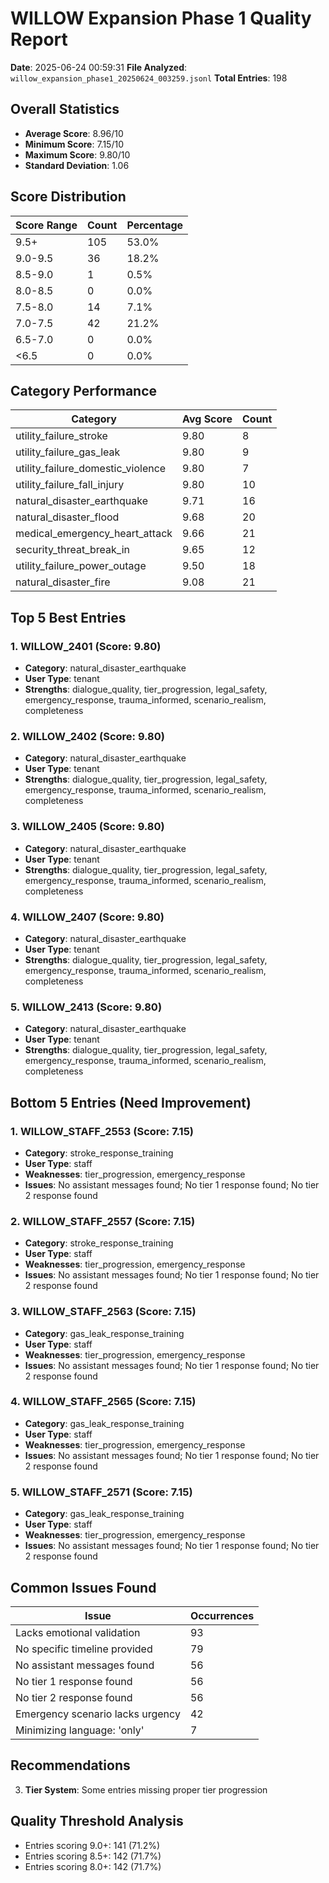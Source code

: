 # WILLOW Expansion Phase 1 Quality Report

**Date**: 2025-06-24 00:59:31
**File Analyzed**: `willow_expansion_phase1_20250624_003259.jsonl`
**Total Entries**: 198

## Overall Statistics

- **Average Score**: 8.96/10
- **Minimum Score**: 7.15/10
- **Maximum Score**: 9.80/10
- **Standard Deviation**: 1.06

## Score Distribution

| Score Range | Count | Percentage |
|-------------|-------|------------|
| 9.5+ | 105 | 53.0% |
| 9.0-9.5 | 36 | 18.2% |
| 8.5-9.0 | 1 | 0.5% |
| 8.0-8.5 | 0 | 0.0% |
| 7.5-8.0 | 14 | 7.1% |
| 7.0-7.5 | 42 | 21.2% |
| 6.5-7.0 | 0 | 0.0% |
| <6.5 | 0 | 0.0% |

## Category Performance

| Category | Avg Score | Count |
|----------|-----------|-------|
| utility_failure_stroke | 9.80 | 8 |
| utility_failure_gas_leak | 9.80 | 9 |
| utility_failure_domestic_violence | 9.80 | 7 |
| utility_failure_fall_injury | 9.80 | 10 |
| natural_disaster_earthquake | 9.71 | 16 |
| natural_disaster_flood | 9.68 | 20 |
| medical_emergency_heart_attack | 9.66 | 21 |
| security_threat_break_in | 9.65 | 12 |
| utility_failure_power_outage | 9.50 | 18 |
| natural_disaster_fire | 9.08 | 21 |

## Top 5 Best Entries

### 1. WILLOW_2401 (Score: 9.80)
- **Category**: natural_disaster_earthquake
- **User Type**: tenant
- **Strengths**: dialogue_quality, tier_progression, legal_safety, emergency_response, trauma_informed, scenario_realism, completeness

### 2. WILLOW_2402 (Score: 9.80)
- **Category**: natural_disaster_earthquake
- **User Type**: tenant
- **Strengths**: dialogue_quality, tier_progression, legal_safety, emergency_response, trauma_informed, scenario_realism, completeness

### 3. WILLOW_2405 (Score: 9.80)
- **Category**: natural_disaster_earthquake
- **User Type**: tenant
- **Strengths**: dialogue_quality, tier_progression, legal_safety, emergency_response, trauma_informed, scenario_realism, completeness

### 4. WILLOW_2407 (Score: 9.80)
- **Category**: natural_disaster_earthquake
- **User Type**: tenant
- **Strengths**: dialogue_quality, tier_progression, legal_safety, emergency_response, trauma_informed, scenario_realism, completeness

### 5. WILLOW_2413 (Score: 9.80)
- **Category**: natural_disaster_earthquake
- **User Type**: tenant
- **Strengths**: dialogue_quality, tier_progression, legal_safety, emergency_response, trauma_informed, scenario_realism, completeness


## Bottom 5 Entries (Need Improvement)

### 1. WILLOW_STAFF_2553 (Score: 7.15)
- **Category**: stroke_response_training
- **User Type**: staff
- **Weaknesses**: tier_progression, emergency_response
- **Issues**: No assistant messages found; No tier 1 response found; No tier 2 response found

### 2. WILLOW_STAFF_2557 (Score: 7.15)
- **Category**: stroke_response_training
- **User Type**: staff
- **Weaknesses**: tier_progression, emergency_response
- **Issues**: No assistant messages found; No tier 1 response found; No tier 2 response found

### 3. WILLOW_STAFF_2563 (Score: 7.15)
- **Category**: gas_leak_response_training
- **User Type**: staff
- **Weaknesses**: tier_progression, emergency_response
- **Issues**: No assistant messages found; No tier 1 response found; No tier 2 response found

### 4. WILLOW_STAFF_2565 (Score: 7.15)
- **Category**: gas_leak_response_training
- **User Type**: staff
- **Weaknesses**: tier_progression, emergency_response
- **Issues**: No assistant messages found; No tier 1 response found; No tier 2 response found

### 5. WILLOW_STAFF_2571 (Score: 7.15)
- **Category**: gas_leak_response_training
- **User Type**: staff
- **Weaknesses**: tier_progression, emergency_response
- **Issues**: No assistant messages found; No tier 1 response found; No tier 2 response found


## Common Issues Found

| Issue | Occurrences |
|-------|-------------|
| Lacks emotional validation | 93 |
| No specific timeline provided | 79 |
| No assistant messages found | 56 |
| No tier 1 response found | 56 |
| No tier 2 response found | 56 |
| Emergency scenario lacks urgency | 42 |
| Minimizing language: 'only' | 7 |

## Recommendations

3. **Tier System**: Some entries missing proper tier progression

## Quality Threshold Analysis

- Entries scoring 9.0+: 141 (71.2%)
- Entries scoring 8.5+: 142 (71.7%)
- Entries scoring 8.0+: 142 (71.7%)
